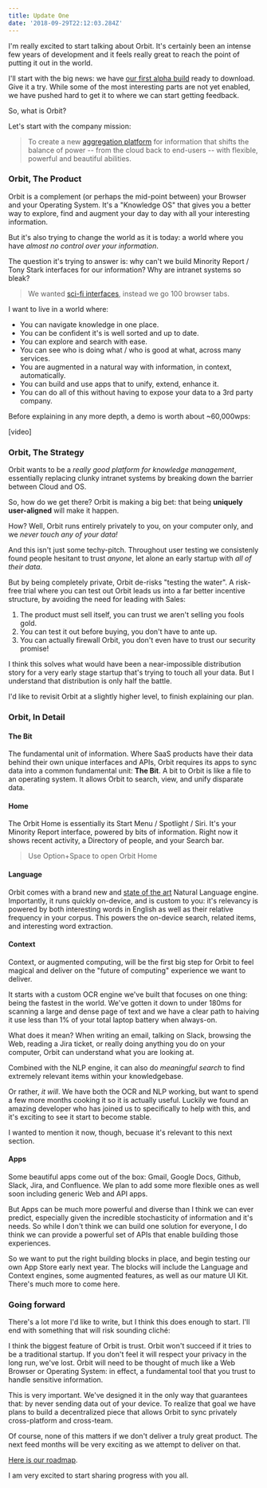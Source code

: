 ```yaml
---
title: Update One
date: '2018-09-29T22:12:03.284Z'
---
```


I'm really excited to start talking about Orbit. It's certainly been an intense few years of development and it feels really great to reach the point of putting it out in the world.

I'll start with the big news: we have [our first alpha build]() ready to download. Give it a try. While some of the most interesting parts are not yet enabled, we have pushed hard to get it to where we can start getting feedback.

So, what is Orbit?

Let's start with the company mission:

> To create a new [aggregation platform](https://stratechery.com/2017/defining-aggregators/) for information that shifts the balance of power -- from the cloud back to end-users -- with flexible, powerful and beautiful abilities.

### Orbit, The Product

Orbit is a complement (or perhaps the mid-point between) your Browser and your Operating System. It's a "Knowledge OS" that gives you a better way to explore, find and augment your day to day with all your interesting information.

But it's also trying to change the world as it is today: a world where you have _almost no control over your information_.

The question it's trying to answer is: why can't we build Minority Report / Tony Stark interfaces for our information? Why are intranet systems so bleak?

> We wanted [sci-fi interfaces](https://www.youtube.com/watch?v=PJqbivkm0Ms), instead we go 100 browser tabs.

I want to live in a world where:

- You can navigate knowledge in one place.
- You can be confident it's is well sorted and up to date.
- You can explore and search with ease.
- You can see who is doing what / who is good at what, across many services.
- You are augmented in a natural way with information, in context, automatically.
- You can build and use apps that to unify, extend, enhance it.
- You can do all of this without having to expose your data to a 3rd party company.

Before explaining in any more depth, a demo is worth about ~60,000wps:

[video]

### Orbit, The Strategy

Orbit wants to be a _really good platform for knowledge management_, essentially replacing clunky intranet systems by breaking down the barrier between Cloud and OS.

So, how do we get there? Orbit is making a big bet: that being **uniquely user-aligned** will make it happen.

How? Well, Orbit runs entirely privately to you, on your computer only, and we _never touch any of your data!_

And this isn't just some techy-pitch. Throughout user testing we consistenly found people hesitant to trust _anyone_, let alone an early startup with _all of their data_.

But by being completely private, Orbit de-risks "testing the water". A risk-free trial where you can test out Orbit leads us into a far better incentive structure, by avoiding the need for leading with Sales:

1. The product must sell itself, you can trust we aren't selling you fools gold.
2. You can test it out before buying, you don't have to ante up.
3. You can actually firewall Orbit, you don't even have to trust our security promise!

I think this solves what would have been a near-impossible distribution story for a very early stage startup that's trying to touch all your data. But I understand that distribution is only half the battle.

I'd like to revisit Orbit at a slightly higher level, to finish explaining our plan.

### Orbit, In Detail

#### The Bit

The fundamental unit of information. Where SaaS products have their data behind their own unique interfaces and APIs, Orbit requires its apps to sync data into a common fundamental unit: **The Bit**. A bit to Orbit is like a file to an operating system. It allows Orbit to search, view, and unify disparate data.

#### Home

The Orbit Home is essentially its Start Menu / Spotlight / Siri. It's your Minority Report interface, powered by bits of information. Right now it shows recent activity, a Directory of people, and your Search bar.

> Use Option+Space to open Orbit Home

#### Language

Orbit comes with a brand new and [state of the art](https://arxiv.org/pdf/1803.08493.pdf) Natural Language engine. Importantly, it runs quickly on-device, and is custom to you: it's relevancy is powered by both interesting words in English as well as their relative frequency in your corpus. This powers the on-device search, related items, and interesting word extraction.

#### Context

Context, or augmented computing, will be the first big step for Orbit to feel magical and deliver on the "future of computing" experience we want to deliver.

It starts with a custom OCR engine we've built that focuses on one thing: being the fastest in the world. We've gotten it down to under 180ms for scanning a large and dense page of text and we have a clear path to haiving it use less than 1% of your total laptop battery when always-on.

What does it mean? When writing an email, talking on Slack, browsing the Web, reading a Jira ticket, or really doing anything you do on your computer, Orbit can understand what you are looking at.

Combined with the NLP engine, it can also do _meaningful search_ to find extremely relevant items within your knowledgebase.

Or rather, _it will_. We have both the OCR and NLP working, but want to spend a few more months cooking it so it is actually useful. Luckily we found an amazing developer who has joined us to specifically to help with this, and it's exciting to see it start to become stable.

I wanted to mention it now, though, becuase it's relevant to this next section.

#### Apps

Some beautiful apps come out of the box: Gmail, Google Docs, Github, Slack, Jira, and Confluence. We plan to add some more flexible ones as well soon including generic Web and API apps.

But Apps can be much more powerful and diverse than I think we can ever predict, especially given the incredible stochasticity of information and it's needs. So while I don't think we can build one solution for everyone, I do think we can provide a powerful set of APIs that enable building those experiences.

So we want to put the right building blocks in place, and begin testing our own App Store early next year. The blocks will include the Language and Context engines, some augmented features, as well as our mature UI Kit. There's much more to come here.

### Going forward

There's a lot more I'd like to write, but I think this does enough to start. I'll end with something that will risk sounding cliché:

I think the biggest feature of Orbit is trust. Orbit won't succeed if it tries to be a traditional startup. If you don't feel it will respect your privacy in the long run, we've lost. Orbit will need to be thought of much like a Web Browser or Operating System: in effect, a fundamental tool that you trust to handle sensitive information.

This is very important. We've designed it in the only way that guarantees that: by never sending data out of your device. To realize that goal we have plans to build a decentralized piece that allows Orbit to sync privately cross-platform and cross-team.

Of course, none of this matters if we don't deliver a truly great product. The next feed months will be very exciting as we attempt to deliver on that.

[Here is our roadmap]().

I am very excited to start sharing progress with you all.

<br />
